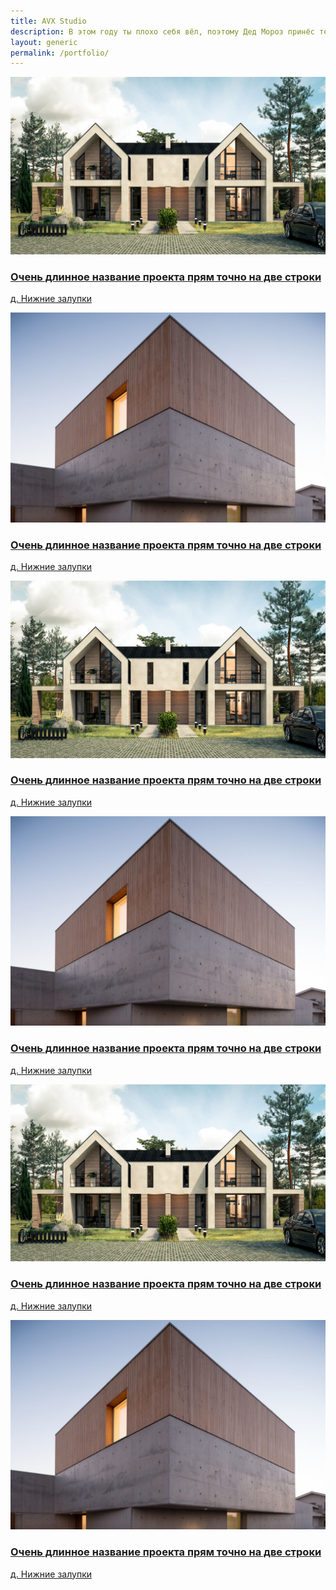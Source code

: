 ```yaml
---
title: AVX Studio
description: В этом году ты плохо себя вёл, поэтому Дед Мороз принёс тебе вместо подарка нас. Страдай, тебе же это нравится.
layout: generic
permalink: /portfolio/
---
```



<main id="main">
    <section class="items">
        <a href="/portfolio/project" class="item">
            <img src="/images/pic169_2.jpg"/>
            <div class="caption">
                <h3>Очень длинное название проекта прям точно на две строки</h3>
                <p>д. Нижние залупки</p>
            </div>
        </a>
        <a href="/portfolio/project" class="item">
            <img src="/images/pic1.jpg"/>
            <div class="caption">
                <h3>Очень длинное название проекта прям точно на две строки</h3>
                <p>д. Нижние залупки</p>
            </div>
        </a>
        <a href="/portfolio/project" class="item">
            <img src="/images/pic169_2.jpg"/>
            <div class="caption">
                <h3>Очень длинное название проекта прям точно на две строки</h3>
                <p>д. Нижние залупки</p>
            </div>
        </a>
        <a href="/portfolio/project" class="item">
            <img src="/images/pic1.jpg"/>
            <div class="caption">
                <h3>Очень длинное название проекта прям точно на две строки</h3>
                <p>д. Нижние залупки</p>
            </div>
        </a>
        <a href="/portfolio/project" class="item">
            <img src="/images/pic169_2.jpg"/>
            <div class="caption">
                <h3>Очень длинное название проекта прям точно на две строки</h3>
                <p>д. Нижние залупки</p>
            </div>
        </a>
        <a href="/portfolio/project" class="item">
            <img src="/images/pic1.jpg"/>
            <div class="caption">
                <h3>Очень длинное название проекта прям точно на две строки</h3>
                <p>д. Нижние залупки</p>
            </div>
        </a>
    </section>
</main>

